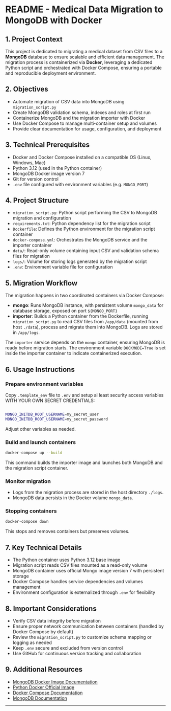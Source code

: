 # README - Medical Data Migration to MongoDB with Docker

## 1. Project Context

This project is dedicated to migrating a medical dataset from CSV files to a **MongoDB** database to ensure scalable and efficient data management. The migration process is containerized via **Docker**, leveraging a dedicated Python script and orchestrated with Docker Compose, ensuring a portable and reproducible deployment environment.

## 2. Objectives

- Automate migration of CSV data into MongoDB using `migration_script.py`
- Create MongoDB validation schema, indexes and roles at first run
- Containerize MongoDB and the migration importer with Docker
- Use Docker Compose to manage multi-container setup and volumes
- Provide clear documentation for usage, configuration, and deployment

## 3. Technical Prerequisites

- Docker and Docker Compose installed on a compatible OS (Linux, Windows, Mac)
- Python 3.12 (used in the Python container)
- MongoDB Docker image version 7
- Git for version control
- `.env` file configured with environment variables (e.g. `MONGO_PORT`)

## 4. Project Structure

- `migration_script.py`: Python script performing the CSV to MongoDB migration and configuration
- `requirements.txt`: Python dependency list for the migration script
- `Dockerfile`: Defines the Python environment for the migration script container
- `docker-compose.yml`: Orchestrates the MongoDB service and the importer container
- `data/`: Read-only volume containing input CSV and validation schema files for migration
- `logs/`: Volume for storing logs generated by the migration script
- `.env`: Environment variable file for configuration

## 5. Migration Workflow

The migration happens in two coordinated containers via Docker Compose:

- **mongo**: Runs MongoDB instance, with persistent volume `mongo_data` for database storage, exposed on port `${MONGO_PORT}`
- **importer**: Builds a Python container from the Dockerfile, running `migration_script.py` to read CSV files from `/app/data` (mounted from host `./data`), process and migrate them into MongoDB. Logs are stored in `/app/logs`.

The `importer` service depends on the `mongo` container, ensuring MongoDB is ready before migration starts. The environment variable `DOCKMODE=True` is set inside the importer container to indicate containerized execution.

## 6. Usage Instructions

### Prepare environment variables

Copy `.template_env` file to `.env`  and setup al least security access variables WITH YOUR OWN SECRET CREDENTIALS:


```bash

MONGO_INITDB_ROOT_USERNAME=my_secret_user
MONGO_INITDB_ROOT_USERNAME=my_secret_password

```

Adjust other variables as needed.

### Build and launch containers

```bash
docker-compose up --build
```

This command builds the importer image and launches both MongoDB and the migration script container.

### Monitor migration

- Logs from the migration process are stored in the host directory `./logs`.
- MongoDB data persists in the Docker volume `mongo_data`.

### Stopping containers

```bash
docker-compose down
```

This stops and removes containers but preserves volumes.

## 7. Key Technical Details

- The Python container uses Python 3.12 base image
- Migration script reads CSV files mounted as a read-only volume
- MongoDB container uses official Mongo image version 7 with persistent storage
- Docker Compose handles service dependencies and volumes management
- Environment configuration is externalized through `.env` for flexibility

## 8. Important Considerations

- Verify CSV data integrity before migration
- Ensure proper network communication between containers (handled by Docker Compose by default)
- Review the `migration_script.py` to customize schema mapping or logging as needed
- Keep `.env` secure and excluded from version control
- Use GitHub for continuous version tracking and collaboration

## 9. Additional Resources

- [MongoDB Docker Image Documentation](https://hub.docker.com/_/mongo)
- [Python Docker Official Image](https://hub.docker.com/_/python)
- [Docker Compose Documentation](https://docs.docker.com/compose/)
- [MongoDB Documentation](https://docs.mongodb.com/)

***